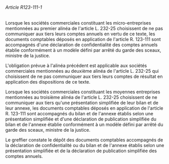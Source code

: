 ###### Article R123-111-1

Lorsque les sociétés commerciales constituant les micro-entreprises mentionnées au premier alinéa de l'article L. 232-25 choisissent de ne pas communiquer aux tiers leurs comptes annuels en vertu de ce texte, les documents comptables déposés en application de l'article R. 123-111 sont accompagnés d'une déclaration de confidentialité des comptes annuels établie conformément à un modèle défini par arrêté du garde des sceaux, ministre de la justice.

L'obligation prévue à l'alinéa précédent est applicable aux sociétés commerciales mentionnées au deuxième alinéa de l'article L. 232-25 qui choisissent de ne pas communiquer aux tiers leurs comptes de résultat en application des dispositions de ce texte.

Lorsque les sociétés commerciales constituant les moyennes entreprises mentionnées au troisième alinéa de l'article L. 232-25 choisissent de ne communiquer aux tiers qu'une présentation simplifiée de leur bilan et de leur annexe, les documents comptables déposés en application de l'article R. 123-111 sont accompagnés du bilan et de l'annexe établis selon une présentation simplifiée et d'une déclaration de publication simplifiée du bilan et de l'annexe établie conformément à un modèle défini par arrêté du garde des sceaux, ministre de la justice.

Le greffier constate le dépôt des documents comptables accompagnés de la déclaration de confidentialité ou du bilan et de l'annexe établis selon une présentation simplifiée et de la déclaration de publication simplifiée des comptes annuels.


